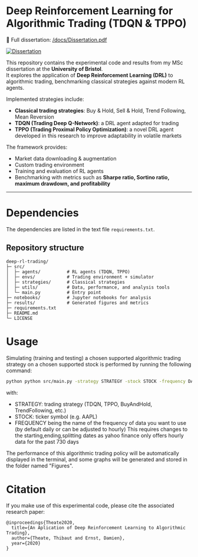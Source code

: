# Deep Reinforcement Learning for Algorithmic Trading (TDQN & TPPO)

📄 Full dissertation: [/docs/Dissertation.pdf](./docs/Dissertation.pdf)

[![Dissertation](https://img.shields.io/badge/PDF-Dissertation-red)](./docs/Dissertation.pdf)


This repository contains the experimental code and results from my MSc dissertation at the **University of Bristol**.  
It explores the application of **Deep Reinforcement Learning (DRL)** to algorithmic trading, benchmarking classical strategies against modern RL agents.

Implemented strategies include:
* **Classical trading strategies**: Buy & Hold, Sell & Hold, Trend Following, Mean Reversion  
* **TDQN (Trading Deep Q-Network)**: a DRL agent adapted for trading  
* **TPPO (Trading Proximal Policy Optimization)**: a novel DRL agent developed in this research to improve adaptability in volatile markets  

The framework provides:
* Market data downloading & augmentation  
* Custom trading environment  
* Training and evaluation of RL agents  
* Benchmarking with metrics such as **Sharpe ratio, Sortino ratio, maximum drawdown, and profitability**

---

# Dependencies

The dependencies are listed in the text file `requirements.txt`.

## Repository structure

```text
deep-rl-trading/
├─ src/
│  ├─ agents/          # RL agents (TDQN, TPPO)
│  ├─ envs/            # Trading environment + simulator
│  ├─ strategies/      # Classical strategies
│  ├─ utils/           # Data, performance, and analysis tools
│  └─ main.py          # Entry point
├─ notebooks/          # Jupyter notebooks for analysis
├─ results/            # Generated figures and metrics
├─ requirements.txt
├─ README.md
└─ LICENSE
```

# Usage

Simulating (training and testing) a chosen supported algorithmic trading strategy on a chosen supported stock is performed by running the following command:

```bash
python python src/main.py -strategy STRATEGY -stock STOCK -frequency DAILY
```

with:
* STRATEGY: trading strategy (TDQN, TPPO, BuyAndHold, TrendFollowing, etc.)
* STOCK: ticker symbol (e.g. AAPL)
* FREQUENCY being the name of the frequency of data you want to use (by default daily or can be adjusted to hourly)
            This requires changes to the starting,ending,splitting dates as yahoo finance only offers hourly data for the past 730 days

The performance of this algorithmic trading policy will be automatically displayed in the terminal, and some graphs will be generated and stored in the folder named "Figures".

# Citation

If you make use of this experimental code, please cite the associated research paper:

```
@inproceedings{Theate2020,
  title={An Aplication of Deep Reinforcement Learning to Algorithmic Trading},
  author={Theate, Thibaut and Ernst, Damien},
  year={2020}
}
```

